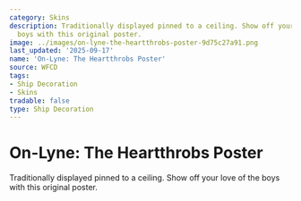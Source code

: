 ```yaml
---
category: Skins
description: Traditionally displayed pinned to a ceiling. Show off your love of the
  boys with this original poster.
image: ../images/on-lyne-the-heartthrobs-poster-9d75c27a91.png
last_updated: '2025-09-17'
name: 'On-Lyne: The Heartthrobs Poster'
source: WFCD
tags:
- Ship Decoration
- Skins
tradable: false
type: Ship Decoration
---
```


# On-Lyne: The Heartthrobs Poster

Traditionally displayed pinned to a ceiling. Show off your love of the boys with this original poster.


